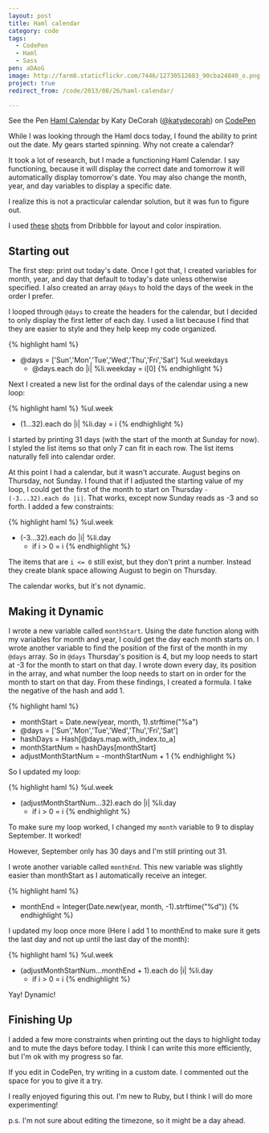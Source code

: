 ```yaml
---
layout: post
title: Haml calendar
category: code
tags:
  - CodePen
  - Haml
  - Sass
pen: aDAoG
image: http://farm8.staticflickr.com/7446/12730512683_90cba24840_o.png
project: true
redirect_from: /code/2013/08/26/haml-calendar/

---
```



<p data-height="400" data-theme-id="97" data-slug-hash="aDAoG" data-user="katydecorah" data-default-tab="result" class='codepen'>See the Pen <a href='http://codepen.io/katydecorah/pen/aDAoG'>Haml Calendar</a> by Katy DeCorah (<a href='http://codepen.io/katydecorah'>@katydecorah</a>) on <a href='http://codepen.io'>CodePen</a></p>

While I was looking through the Haml docs today, I found the ability to print out the date. My gears started spinning. Why not create a calendar?

It took a lot of research, but I made a functioning Haml Calendar. I say functioning, because it will display the correct date and tomorrow it will automatically display tomorrow's date. You may also change the month, year, and day variables to display a specific date.

I realize this is not a practicular calendar solution, but it was fun to figure out.

I used [these](http://dribbble.com/shots/1054042--Freebie-Calendar-Window?list=searches&tag=calendar) [shots](http://dribbble.com/shots/1054880-My-Birfday-Calendar) from Dribbble for layout and color inspiration.

## Starting out

The first step: print out today's date. Once I got that, I created variables for month, year, and day that default to today's date unless otherwise specified. I also created an array `@days` to hold the days of the week in the order I prefer.

I looped through `@days` to create the headers for the calendar, but I decided to only display the first letter of each day. I used a list because I find that they are easier to style and they help keep my code organized.

{% highlight haml %}
- @days = ['Sun','Mon','Tue','Wed','Thu','Fri','Sat']
%ul.weekdays
  - @days.each do |i|
    %li.weekday
      = i[0]
{% endhighlight %}

Next I created a new list for the ordinal days of the calendar using a new loop:

{% highlight haml %}
%ul.week
  - (1...32).each do |i|
    %li.day
      = i
{% endhighlight %}

I started by printing 31 days (with the start of the month at Sunday for now). I styled the list items so that only 7 can fit in each row. The list items naturally fell into calendar order.

At this point I had a calendar, but it wasn't accurate. August begins on Thursday, not Sunday. I found that if I adjusted the starting value of my loop, I could get the first of the month to start on Thursday `- (-3...32).each do |i|`. That works, except now Sunday reads as -3 and so forth. I added a few constraints:

{% highlight haml %}
%ul.week
  - (-3...32).each do |i|
    %li.day
      - if i > 0
        = i
{% endhighlight %}

The items that are `i <= 0` still exist, but they don't print a number. Instead they create blank space allowing August to begin on Thursday.

The calendar works, but it's not dynamic.

## Making it Dynamic

I wrote a new variable called `monthStart`. Using the date function along with my variables for month and year, I could get the day each month starts on. I wrote another variable to find the position of the first of the month in my `@days` array. So in `@days` Thursday's position is 4, but my loop needs to start at -3 for the month to start on that day. I wrote down every day, its position in the array, and what number the loop needs to start on in order for the month to start on that day. From these findings, I created a formula. I take the negative of the hash and add 1.

{% highlight haml %}
- monthStart = Date.new(year, month, 1).strftime("%a")
- @days = ['Sun','Mon','Tue','Wed','Thu','Fri','Sat']
- hashDays = Hash[@days.map.with_index.to_a]
- monthStartNum = hashDays[monthStart]
- adjustMonthStartNum = -monthStartNum + 1
{% endhighlight %}

So I updated my loop:

{% highlight haml %}
%ul.week
  - (adjustMonthStartNum...32).each do |i|
    %li.day
      - if i > 0
        = i
{% endhighlight %}

To make sure my loop worked, I changed my `month` variable to 9 to display September. It worked!

However, September only has 30 days and I'm still printing out 31.

I wrote another variable called `monthEnd`. This new variable was slightly easier than monthStart as I automatically receive an integer.

{% highlight haml %}
- monthEnd = Integer(Date.new(year, month, -1).strftime("%d"))
{% endhighlight %}

I updated my loop once more (Here I add 1 to monthEnd to make sure it gets the last day and not up until the last day of the month):

{% highlight haml %}
%ul.week
  - (adjustMonthStartNum...monthEnd + 1).each do |i|
    %li.day
      - if i > 0
        = i
{% endhighlight %}

Yay! Dynamic!

## Finishing Up

I added a few more constraints when printing out the days to highlight today and to mute the days before today. I think I can write this more efficiently, but I'm ok with my progress so far.

If you edit in CodePen, try writing in a custom date. I commented out the space for you to give it a try.

I really enjoyed figuring this out. I'm new to Ruby, but I think I will do more experimenting!

p.s. I'm not sure about editing the timezone, so it might be a day ahead.

